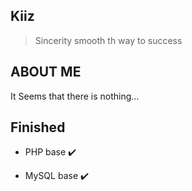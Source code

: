 ## Kiiz

> Sincerity smooth th way to success

## ABOUT ME

It Seems that there is nothing...

## Finished

- PHP base ✔️

- MySQL base ✔️

